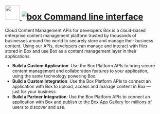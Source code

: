 # [<img src="https://cdn.rawgit.com/AdmiringWorm/chocolatey-packages/adcaa3c1faa9a2fb90010fa95bb26745ddc55072/icons/boxcli.png" height="48" width="48" /> ![box Command line interface](https://img.shields.io/chocolatey/v/boxcli.svg?label=box%20Command%20line%20interface&style=for-the-badge)](https://chocolatey.org/packages/boxcli)

Cloud Content Management APIs for developers
Box is a cloud-based enterprise content management platform trusted by thousands of businesses around the world to securely store and manage their business content. Using our APIs, developers can manage and interact with files stored in Box and use Box as a content management layer in their applications.

- **Build a Custom Application**: Use the Box Platform APIs to bring secure content management and collaboration features to your application, using the same technology powering Box.
- **Build a Custom Integration**: Use the Box Platform APIs to connect an application with Box to upload, access and manage content in Box — just for your business.
- **Build a Partner Integration**: Use the Box Platform APIs to connect an application with Box and publish to the [Box App Gallery](https://cloud.app.box.com/apps) for millions of users to discover and use.
